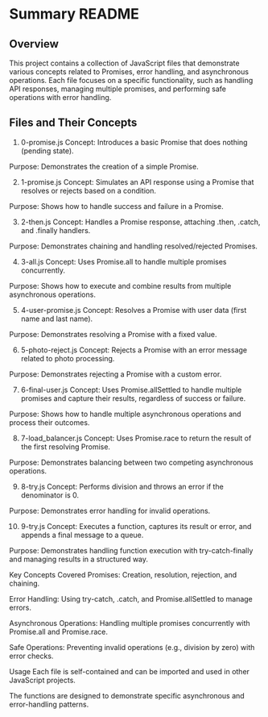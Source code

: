 # Summary README
## Overview
This project contains a collection of JavaScript files that demonstrate various concepts related to Promises, error handling, and asynchronous operations. Each file focuses on a specific functionality, such as handling API responses, managing multiple promises, and performing safe operations with error handling.

## Files and Their Concepts
1. 0-promise.js
Concept: Introduces a basic Promise that does nothing (pending state).

Purpose: Demonstrates the creation of a simple Promise.

2. 1-promise.js
Concept: Simulates an API response using a Promise that resolves or rejects based on a condition.

Purpose: Shows how to handle success and failure in a Promise.

3. 2-then.js
Concept: Handles a Promise response, attaching .then, .catch, and .finally handlers.

Purpose: Demonstrates chaining and handling resolved/rejected Promises.

4. 3-all.js
Concept: Uses Promise.all to handle multiple promises concurrently.

Purpose: Shows how to execute and combine results from multiple asynchronous operations.

5. 4-user-promise.js
Concept: Resolves a Promise with user data (first name and last name).

Purpose: Demonstrates resolving a Promise with a fixed value.

6. 5-photo-reject.js
Concept: Rejects a Promise with an error message related to photo processing.

Purpose: Demonstrates rejecting a Promise with a custom error.

7. 6-final-user.js
Concept: Uses Promise.allSettled to handle multiple promises and capture their results, regardless of success or failure.

Purpose: Shows how to handle multiple asynchronous operations and process their outcomes.

8. 7-load_balancer.js
Concept: Uses Promise.race to return the result of the first resolving Promise.

Purpose: Demonstrates balancing between two competing asynchronous operations.

9. 8-try.js
Concept: Performs division and throws an error if the denominator is 0.

Purpose: Demonstrates error handling for invalid operations.

10. 9-try.js
Concept: Executes a function, captures its result or error, and appends a final message to a queue.

Purpose: Demonstrates handling function execution with try-catch-finally and managing results in a structured way.

Key Concepts Covered
Promises: Creation, resolution, rejection, and chaining.

Error Handling: Using try-catch, .catch, and Promise.allSettled to manage errors.

Asynchronous Operations: Handling multiple promises concurrently with Promise.all and Promise.race.

Safe Operations: Preventing invalid operations (e.g., division by zero) with error checks.

Usage
Each file is self-contained and can be imported and used in other JavaScript projects.

The functions are designed to demonstrate specific asynchronous and error-handling patterns.

